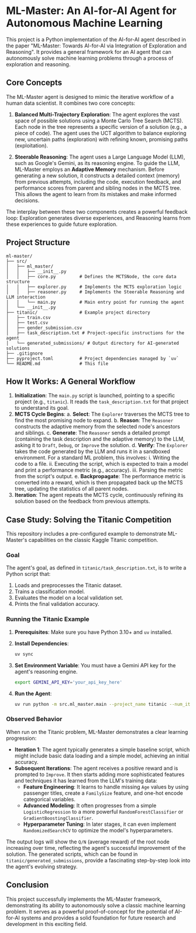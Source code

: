 
# ML-Master: An AI-for-AI Agent for Autonomous Machine Learning

This project is a Python implementation of the AI-for-AI agent described in the paper "ML-Master: Towards AI-for-AI via Integration of Exploration and Reasoning". It provides a general framework for an AI agent that can autonomously solve machine learning problems through a process of exploration and reasoning.

## Core Concepts

The ML-Master agent is designed to mimic the iterative workflow of a human data scientist. It combines two core concepts:

1.  **Balanced Multi-Trajectory Exploration**: The agent explores the vast space of possible solutions using a Monte Carlo Tree Search (MCTS). Each node in the tree represents a specific version of a solution (e.g., a piece of code). The agent uses the UCT algorithm to balance exploring new, uncertain paths (exploration) with refining known, promising paths (exploitation).

2.  **Steerable Reasoning**: The agent uses a Large Language Model (LLM), such as Google's Gemini, as its reasoning engine. To guide the LLM, ML-Master employs an **Adaptive Memory** mechanism. Before generating a new solution, it constructs a detailed context (memory) from previous attempts, including the code, execution feedback, and performance scores from parent and sibling nodes in the MCTS tree. This allows the agent to learn from its mistakes and make informed decisions.

The interplay between these two components creates a powerful feedback loop: Exploration generates diverse experiences, and Reasoning learns from these experiences to guide future exploration.

## Project Structure

```
ml-master/
├── src/
│   ├── ml_master/
│   │   ├── __init__.py
│   │   ├── core.py         # Defines the MCTSNode, the core data structure
│   │   ├── explorer.py     # Implements the MCTS exploration logic
│   │   ├── reasoner.py     # Implements the Steerable Reasoning and LLM interaction
│   │   └── main.py         # Main entry point for running the agent
│   └── __init__.py
├── titanic/                # Example project directory
│   ├── train.csv
│   ├── test.csv
│   ├── gender_submission.csv
│   ├── task_description.txt # Project-specific instructions for the agent
│   └── generated_submissions/ # Output directory for AI-generated solutions
├── .gitignore
├── pyproject.toml          # Project dependencies managed by `uv`
└── README.md               # This file
```

## How It Works: A General Workflow

1.  **Initialization**: The `main.py` script is launched, pointing to a specific project (e.g., `titanic`). It reads the `task_description.txt` for that project to understand its goal.
2.  **MCTS Cycle Begins**:
    a.  **Select**: The `Explorer` traverses the MCTS tree to find the most promising node to expand.
    b.  **Reason**: The `Reasoner` constructs the adaptive memory from the selected node's ancestors and siblings.
    c.  **Generate**: The `Reasoner` sends a detailed prompt (containing the task description and the adaptive memory) to the LLM, asking it to `Draft`, `Debug`, or `Improve` the solution.
    d.  **Verify**: The `Explorer` takes the code generated by the LLM and runs it in a sandboxed environment. For a standard ML problem, this involves:
        i.  Writing the code to a file.
        ii. Executing the script, which is expected to train a model and print a performance metric (e.g., accuracy).
        iii. Parsing the metric from the script's output.
    e.  **Backpropagate**: The performance metric is converted into a reward, which is then propagated back up the MCTS tree, updating the statistics of all parent nodes.
3.  **Iteration**: The agent repeats the MCTS cycle, continuously refining its solution based on the feedback from previous attempts.

## Case Study: Solving the Titanic Competition

This repository includes a pre-configured example to demonstrate ML-Master's capabilities on the classic Kaggle Titanic competition.

### Goal

The agent's goal, as defined in `titanic/task_description.txt`, is to write a Python script that:
1.  Loads and preprocesses the Titanic dataset.
2.  Trains a classification model.
3.  Evaluates the model on a local validation set.
4.  Prints the final validation accuracy.

### Running the Titanic Example

1.  **Prerequisites**: Make sure you have Python 3.10+ and `uv` installed.

2.  **Install Dependencies**:
    ```bash
    uv sync
    ```

3.  **Set Environment Variable**: You must have a Gemini API key for the agent's reasoning engine.
    ```bash
    export GEMINI_API_KEY='your_api_key_here'
    ```

4.  **Run the Agent**:
    ```bash
    uv run python -m src.ml_master.main --project_name titanic --num_iterations 20
    ```

### Observed Behavior

When run on the Titanic problem, ML-Master demonstrates a clear learning progression:

*   **Iteration 1**: The agent typically generates a simple baseline script, which might include basic data loading and a simple model, achieving an initial accuracy.
*   **Subsequent Iterations**: The agent receives a positive reward and is prompted to `Improve`. It then starts adding more sophisticated features and techniques it has learned from the LLM's training data:
    *   **Feature Engineering**: It learns to handle missing `Age` values by using passenger titles, create a `FamilySize` feature, and one-hot encode categorical variables.
    *   **Advanced Modeling**: It often progresses from a simple `LogisticRegression` to a more powerful `RandomForestClassifier` or `GradientBoostingClassifier`.
    *   **Hyperparameter Tuning**: In later stages, it can even implement `RandomizedSearchCV` to optimize the model's hyperparameters.

The output logs will show the `Q/N` (average reward) of the root node increasing over time, reflecting the agent's successful improvement of the solution. The generated scripts, which can be found in `titanic/generated_submissions`, provide a fascinating step-by-step look into the agent's evolving strategy.

## Conclusion

This project successfully implements the ML-Master framework, demonstrating its ability to autonomously solve a classic machine learning problem. It serves as a powerful proof-of-concept for the potential of AI-for-AI systems and provides a solid foundation for future research and development in this exciting field.
